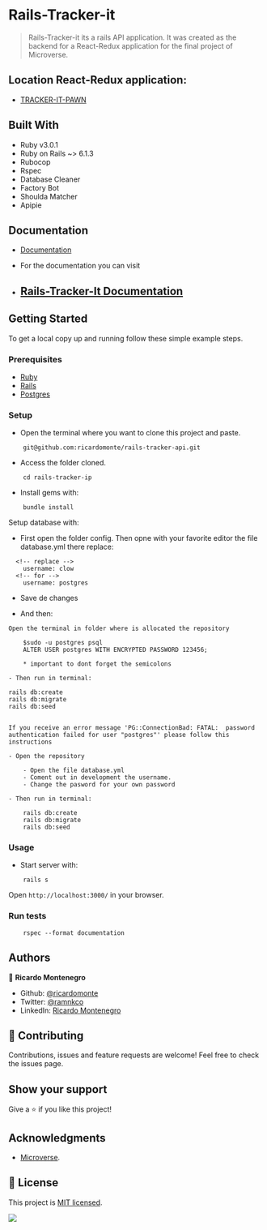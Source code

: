 
# Rails-Tracker-it

> Rails-Tracker-it its a rails API application. It was created as the backend for a React-Redux application for the final project of Microverse.

## Location React-Redux application:
- [TRACKER-IT-PAWN](https://tracker-it-pawn.herokuapp.com/)

## Built With

- Ruby v3.0.1
- Ruby on Rails ~> 6.1.3
- Rubocop
- Rspec
- Database Cleaner
- Factory Bot
- Shoulda Matcher
- Apipie

## Documentation

- [Documentation](https://media.giphy.com/media/cVGrkdyh6Y4IAOLotr/giphy.gif)

- For the documentation you can visit

- ## [Rails-Tracker-It Documentation](https://tracker-tracker-api-fp.herokuapp.com/apipie)




## Getting Started

To get a local copy up and running follow these simple example steps.

### Prerequisites

- [Ruby](https://www.ruby-lang.org/en/downloads/)
- [Rails](http://railsinstaller.org/en)
- [Postgres](https://www.postgresql.org/download/)

### Setup

- Open the terminal where you want to clone this project and paste.

```
    git@github.com:ricardomonte/rails-tracker-api.git
```

- Access the folder cloned.

```
    cd rails-tracker-ip
```

- Install gems with:

```
    bundle install
```

Setup database with:

- First open the folder config. Then opne with your favorite editor the file database.yml there replace:


```
  <!-- replace -->
    username: clow
  <!-- for -->
    username: postgres
```
- Save de changes

- And then:

```
Open the terminal in folder where is allocated the repository

    $sudo -u postgres psql
    ALTER USER postgres WITH ENCRYPTED PASSWORD 123456;
    
    * important to dont forget the semicolons

- Then run in terminal:

```
    rails db:create
    rails db:migrate
    rails db:seed
```

If you receive an error message 'PG::ConnectionBad: FATAL:  password authentication failed for user "postgres"' please follow this instructions

- Open the repository

    - Open the file database.yml
    - Coment out in development the username.
    - Change the pasword for your own password

- Then run in terminal:

    rails db:create
    rails db:migrate
    rails db:seed
```

### Usage

- Start server with:

```
    rails s
```

Open `http://localhost:3000/` in your browser.

### Run tests

```
    rspec --format documentation
```

## Authors

👤 **Ricardo Montenegro**

- Github: [@ricardomonte](https://github.com/ricardomonte)
- Twitter: [@ramnkco](https://twitter.com/ramnkco)
- LinkedIn: [Ricardo Montenegro](https://www.linkedin.com/in/ricantomontenegro/)

## 🤝 Contributing

Contributions, issues and feature requests are welcome!
Feel free to check the issues page.

## Show your support

Give a ⭐️ if you like this project!

## Acknowledgments

- [Microverse](https://www.microverse.org/).

## 📝 License

This project is [MIT licensed](LICENSE).

![](https://img.shields.io/badge/Microverse-blueviolet)
